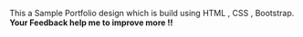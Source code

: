 This a Sample Portfolio design which is build using HTML , CSS , Bootstrap.
<b>Your Feedback help me to improve more !! </b>
